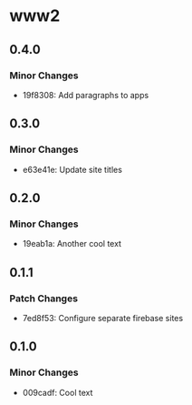 # www2

## 0.4.0

### Minor Changes

- 19f8308: Add paragraphs to apps

## 0.3.0

### Minor Changes

- e63e41e: Update site titles

## 0.2.0

### Minor Changes

- 19eab1a: Another cool text

## 0.1.1

### Patch Changes

- 7ed8f53: Configure separate firebase sites

## 0.1.0

### Minor Changes

- 009cadf: Cool text

